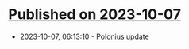 # [Published on 2023-10-07](index.md)

* [2023-10-07, 06:13:10](https://lobste.rs/s/endmpv/polonius_update) - [Polonius update](https://blog.rust-lang.org/inside-rust/2023/10/06/polonius-update.html)
